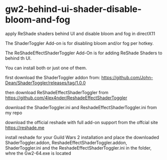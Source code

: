 # gw2-behind-ui-shader-disable-bloom-and-fog
apply ReShade shaders behind UI and disable bloom and fog in directX11

The ShaderToggler Add-on is for disabling bloom and/or fog per hotkey.

The ReShadeEffectShaderToggler Add-On is for adding ReShade Shaders to behind th UI.

You can install both or just one of them.


first download the ShaderToggler addon from: https://github.com/John-Dean/ShaderToggler/releases/tag/1.0.0

then download ReShadeEffectShaderToggler from https://github.com/4lex4nder/ReshadeEffectShaderToggler

download the ShaderToggler.ini and ReshadeEffectShaderToggler.ini from my repo

download the official reshade with full add-on support from the offcial site https://reshade.me

install reshade for your Guild Wars 2 installation and place the downloaded ShaderToggler.addon, ReshadeEffectShaderToggler.addon, ShaderToggler.ini and the ReshadeEffectShaderToggler.ini in the folder, whre the Gw2-64.exe is located

